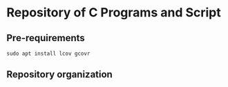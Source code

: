 # Repository of C Programs and Script

## Pre-requirements

	sudo apt install lcov gcovr

## Repository organization

```

```
